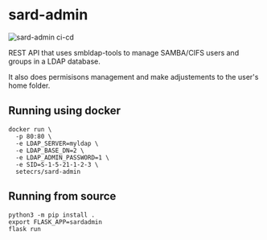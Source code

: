 # sard-admin

![sard-admin ci-cd](https://github.com/setecrs/sard-admin/workflows/sard-admin_ci-cd/badge.svg)

REST API that uses smbldap-tools to manage SAMBA/CIFS users and groups in a LDAP database.

It also does permisisons management and make adjustements to the user's home folder.

## Running using docker

    docker run \
      -p 80:80 \
      -e LDAP_SERVER=myldap \
      -e LDAP_BASE_DN=2 \
      -e LDAP_ADMIN_PASSWORD=1 \
      -e SID=S-1-5-21-1-2-3 \
      setecrs/sard-admin

## Running from source

    python3 -m pip install .
    export FLASK_APP=sardadmin
    flask run
